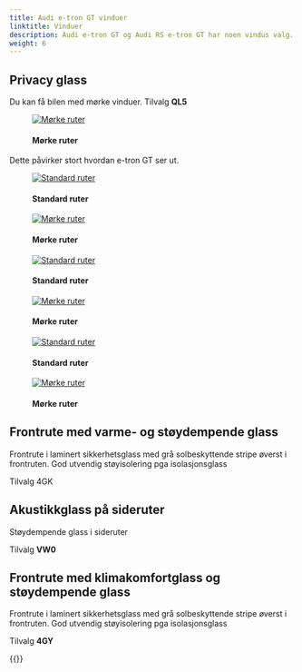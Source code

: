 ```yaml
---
title: Audi e-tron GT vinduer
linktitle: Vinduer
description: Audi e-tron GT og Audi RS e-tron GT har noen vindus valg.
weight: 6
---
```

<!-- markdownlint-disable MD033 -->

## Privacy glass

Du kan få bilen med mørke vinduer. Tilvalg **QL5**

<figure>
    <a href="https://media.electrichasgoneaudi.net/multimedia/models/e-tron-gt/exterior/windows/privacy_windows.jpg">
        <img src="https://media.electrichasgoneaudi.net/multimedia/models/e-tron-gt/exterior/windows/privacy_windowss.jpg" class="img-fluid" alt="Mørke ruter" title="Mørke ruter">
    </a>
    <figcaption><h4>Mørke ruter</h4></figcaption>
</figure>

Dette påvirker stort hvordan e-tron GT ser ut.

<figure>
    <a href="https://media.electrichasgoneaudi.net/multimedia/models/e-tron-gt/exterior/windows/standard_windows_1.jpg">
        <img src="https://media.electrichasgoneaudi.net/multimedia/models/e-tron-gt/exterior/windows/standard_windows_1s.jpg" class="img-fluid" alt="Standard ruter" title="Standard ruter">
    </a>
    <figcaption><h4>Standard ruter</h4></figcaption>
</figure>

<figure>
    <a href="https://media.electrichasgoneaudi.net/multimedia/models/e-tron-gt/exterior/windows/privacy_windows_1.jpg">
        <img src="https://media.electrichasgoneaudi.net/multimedia/models/e-tron-gt/exterior/windows/privacy_windows_1s.jpg" class="img-fluid" alt="Mørke ruter" title="Mørke ruter">
    </a>
    <figcaption><h4>Mørke ruter</h4></figcaption>
</figure>

<figure>
    <a href="https://media.electrichasgoneaudi.net/multimedia/models/e-tron-gt/exterior/windows/standard_windows_2.jpg">
        <img src="https://media.electrichasgoneaudi.net/multimedia/models/e-tron-gt/exterior/windows/standard_windows_2s.jpg" class="img-fluid" alt="Standard ruter" title="Standard ruter">
    </a>
    <figcaption><h4>Standard ruter</h4></figcaption>
</figure>

<figure>
    <a href="https://media.electrichasgoneaudi.net/multimedia/models/e-tron-gt/exterior/windows/privacy_windows_2.jpg">
        <img src="https://media.electrichasgoneaudi.net/multimedia/models/e-tron-gt/exterior/windows/privacy_windows_2s.jpg" class="img-fluid" alt="Mørke ruter" title="Mørke ruter">
    </a>
    <figcaption><h4>Mørke ruter</h4></figcaption>
</figure>

<figure>
    <a href="https://media.electrichasgoneaudi.net/multimedia/models/e-tron-gt/exterior/windows/standard_windows_3.jpg">
        <img src="https://media.electrichasgoneaudi.net/multimedia/models/e-tron-gt/exterior/windows/standard_windows_3s.jpg" class="img-fluid" alt="Standard ruter" title="Standard ruter">
    </a>
    <figcaption><h4>Standard ruter</h4></figcaption>
</figure>

<figure>
    <a href="https://media.electrichasgoneaudi.net/multimedia/models/e-tron-gt/exterior/windows/privacy_windows_3.jpg">
        <img src="https://media.electrichasgoneaudi.net/multimedia/models/e-tron-gt/exterior/windows/privacy_windows_3s.jpg" class="img-fluid" alt="Mørke ruter" title="Mørke ruter">
    </a>
    <figcaption><h4>Mørke ruter</h4></figcaption>
</figure>

## Frontrute med varme- og støydempende glass

Frontrute i laminert sikkerhetsglass med grå solbeskyttende stripe øverst i frontruten. 
God utvendig støyisolering pga isolasjonsglass

Tilvalg 4GK

## Akustikkglass på sideruter

Støydempende glass i sideruter

Tilvalg **VW0**

## Frontrute med klimakomfortglass og støydempende glass

Frontrute i laminert sikkerhetsglass med grå solbeskyttende stripe øverst i frontruten.
God utvendig støyisolering pga isolasjonsglass

Tilvalg **4GY**

{{<children description="true" />}}